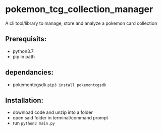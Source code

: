 # pokemon_tcg_collection_manager
A cli tool/library to manage, store and analyze a pokemon card collection
## Prerequisits:
* python3.7
* pip in path
## dependancies:
* pokemontcgsdk
  `pip3 install pokemontcgsdk`
## Installation:
* download code and unzip into a folder
* open said folder in terminal/command prompt
* run `python3 main.py`
